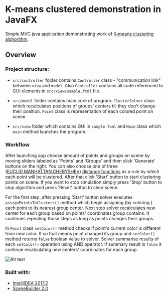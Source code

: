 # K-means clustered demonstration in JavaFX

Simple MVC java application demonstrating work of [K-means clustering alghorithm](https://en.wikipedia.org/wiki/K-means_clustering).

## Overview

### Project structure:

   - `src/controller` folder contains `Controller` class -  "communication link" between `view` and `model`.
   Also `Controller` contains all code referenced to GUI elements in `src/view/sample.fxml` file.
   
   - `src/model` folder contains main core of program. `ClusterSolver` class which recalculates positions of groups' centers till they don't change their position.
   `Point` class is representation of each colored point on scene.
   
   - `src/view` folder which contains GUI in `sample.fxml` and `Main` class which `main` method launches the program.
 

### Workflow
After launching app choose amount of points and groups on scene by moving sliders labeled as 'Points' and 'Groups' and then click 'Generate' buttons on the right. You can also choose one of three ([EUCLID](https://en.wikipedia.org/wiki/Euclidean_distance),[MANHATTAN](https://en.wiktionary.org/wiki/Manhattan_distance),[CHEBYSHEV](https://en.wikipedia.org/wiki/Chebyshev_distance)) [distance functions](https://en.wikipedia.org/wiki/Metric_(mathematics)) as a rule by which each point will be clustered.
After that click 'Start' button to start clustering points on scene. If you want to stop simulation simply press 'Stop' button to stop algorithm and press 'Reset' button
to clear scene.

For the first step ,after pressing 'Start' button solver executes `assignPointsToClusters()` method which begin assigning (by coloring ) each point to its nearest group center. Next step solver recalculates new center for each group based on points' coordinates group contains. It continues repeating those steps as long as points changes their groups.

In `Point` class `setColor()` method checks if point's current color is different from new color. If so that means point changed its group and `setColor()` method returns `false` boolean value to solver. Solver summarise results of each `setColor()` operation using AND operator. If summary result is `false` it continue recalculating new centers' coordinates for each group.

![Alt text](https://media.giphy.com/media/3ov9jSvhrfzkVGNDAQ/giphy.gif)

### Built with:
    
   - [IntelijIDEA 2017.2](https://www.jetbrains.com/idea/)
   - [SceneBuilder 2.0](http://www.oracle.com/technetwork/java/javase/downloads/sb2download-2177776.html)